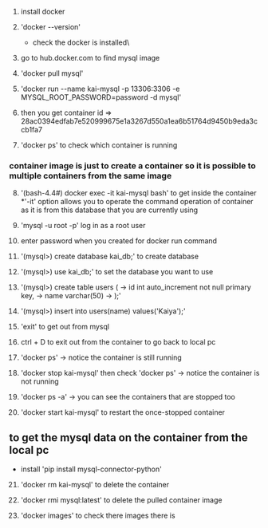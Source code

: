 1. install docker

2. 'docker --version'

   - check the docker is installed\

3. go to hub.docker.com to find mysql image

4. 'docker pull mysql'

5. 'docker run --name kai-mysql -p 13306:3306 -e MYSQL_ROOT_PASSWORD=password -d mysql'

6. then you get container id => 28ac0394edfab7e520999675e1a3267d550a1ea6b51764d9450b9eda3ccb1fa7

7. 'docker ps' to check which container is running

### container image is just to create a container so it is possible to multiple containers from the same image

8. '(bash-4.4#) docker exec -it kai-mysql bash' to get inside the container \*'-it' option allows you to operate the command operation of container as it is from this database that you are currently using

9. 'mysql -u root -p' log in as a root user

10. enter password when you created for docker run command

11. '(mysql>) create database kai_db;' to create database

12. '(mysql>) use kai_db;' to set the database you want to use

13. '(mysql>) create table users (
    -> id int auto_increment not null primary key,
    -> name varchar(50)
    -> );'

14. '(mysql>) insert into users(name) values('Kaiya');'

15. 'exit' to get out from mysql

16. ctrl + D to exit out from the container to go back to local pc

17. 'docker ps' -> notice the container is still running

18. 'docker stop kai-mysql' then check 'docker ps' -> notice the container is not running

19. 'docker ps -a' -> you can see the containers that are stopped too

20. 'docker start kai-mysql' to restart the once-stopped container

## to get the mysql data on the container from the local pc

- install 'pip install mysql-connector-python'

21. 'docker rm kai-mysql' to delete the container

22. 'docker rmi mysql:latest' to delete the pulled container image

23. 'docker images' to check there images there is
